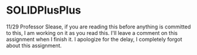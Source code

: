 # SOLIDPlusPlus
11/29 Professor Slease, if you are reading this before anything is committed to this, I am working on it as you read this. I'll leave a comment on this assignment when I finish it. I apologize for the delay, I completely forgot about this assignment.  
